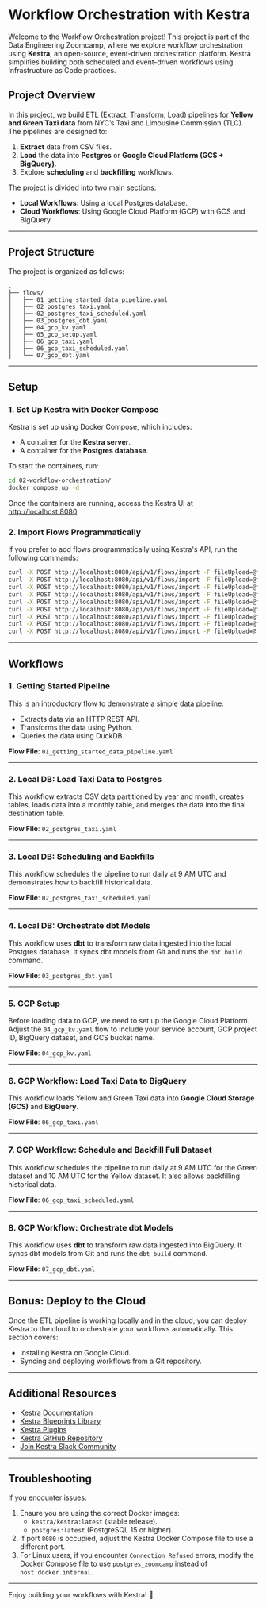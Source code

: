 # Workflow Orchestration with Kestra

Welcome to the Workflow Orchestration project! This project is part of the Data Engineering Zoomcamp, where we explore workflow orchestration using **Kestra**, an open-source, event-driven orchestration platform. Kestra simplifies building both scheduled and event-driven workflows using Infrastructure as Code practices.

## Project Overview

In this project, we build ETL (Extract, Transform, Load) pipelines for **Yellow and Green Taxi data** from NYC’s Taxi and Limousine Commission (TLC). The pipelines are designed to:

1. **Extract** data from CSV files.
2. **Load** the data into **Postgres** or **Google Cloud Platform (GCS + BigQuery)**.
3. Explore **scheduling** and **backfilling** workflows.

The project is divided into two main sections:
- **Local Workflows**: Using a local Postgres database.
- **Cloud Workflows**: Using Google Cloud Platform (GCP) with GCS and BigQuery.

---

## Project Structure

The project is organized as follows:

```
.
├── flows/
│   ├── 01_getting_started_data_pipeline.yaml
│   ├── 02_postgres_taxi.yaml
│   ├── 02_postgres_taxi_scheduled.yaml
│   ├── 03_postgres_dbt.yaml
│   ├── 04_gcp_kv.yaml
│   ├── 05_gcp_setup.yaml
│   ├── 06_gcp_taxi.yaml
│   ├── 06_gcp_taxi_scheduled.yaml
│   └── 07_gcp_dbt.yaml
```

---

## Setup

### 1. **Set Up Kestra with Docker Compose**

Kestra is set up using Docker Compose, which includes:
- A container for the **Kestra server**.
- A container for the **Postgres database**.

To start the containers, run:

```bash
cd 02-workflow-orchestration/
docker compose up -d
```

Once the containers are running, access the Kestra UI at [http://localhost:8080](http://localhost:8080).

### 2. **Import Flows Programmatically**

If you prefer to add flows programmatically using Kestra's API, run the following commands:

```bash
curl -X POST http://localhost:8080/api/v1/flows/import -F fileUpload=@flows/01_getting_started_data_pipeline.yaml
curl -X POST http://localhost:8080/api/v1/flows/import -F fileUpload=@flows/02_postgres_taxi.yaml
curl -X POST http://localhost:8080/api/v1/flows/import -F fileUpload=@flows/02_postgres_taxi_scheduled.yaml
curl -X POST http://localhost:8080/api/v1/flows/import -F fileUpload=@flows/03_postgres_dbt.yaml
curl -X POST http://localhost:8080/api/v1/flows/import -F fileUpload=@flows/04_gcp_kv.yaml
curl -X POST http://localhost:8080/api/v1/flows/import -F fileUpload=@flows/05_gcp_setup.yaml
curl -X POST http://localhost:8080/api/v1/flows/import -F fileUpload=@flows/06_gcp_taxi.yaml
curl -X POST http://localhost:8080/api/v1/flows/import -F fileUpload=@flows/06_gcp_taxi_scheduled.yaml
curl -X POST http://localhost:8080/api/v1/flows/import -F fileUpload=@flows/07_gcp_dbt.yaml
```

---

## Workflows

### 1. **Getting Started Pipeline**

This is an introductory flow to demonstrate a simple data pipeline:
- Extracts data via an HTTP REST API.
- Transforms the data using Python.
- Queries the data using DuckDB.

**Flow File**: `01_getting_started_data_pipeline.yaml`

---

### 2. **Local DB: Load Taxi Data to Postgres**

This workflow extracts CSV data partitioned by year and month, creates tables, loads data into a monthly table, and merges the data into the final destination table.

**Flow File**: `02_postgres_taxi.yaml`

---

### 3. **Local DB: Scheduling and Backfills**

This workflow schedules the pipeline to run daily at 9 AM UTC and demonstrates how to backfill historical data.

**Flow File**: `02_postgres_taxi_scheduled.yaml`

---

### 4. **Local DB: Orchestrate dbt Models**

This workflow uses **dbt** to transform raw data ingested into the local Postgres database. It syncs dbt models from Git and runs the `dbt build` command.

**Flow File**: `03_postgres_dbt.yaml`

---

### 5. **GCP Setup**

Before loading data to GCP, we need to set up the Google Cloud Platform. Adjust the `04_gcp_kv.yaml` flow to include your service account, GCP project ID, BigQuery dataset, and GCS bucket name.

**Flow File**: `04_gcp_kv.yaml`

---

### 6. **GCP Workflow: Load Taxi Data to BigQuery**

This workflow loads Yellow and Green Taxi data into **Google Cloud Storage (GCS)** and **BigQuery**.

**Flow File**: `06_gcp_taxi.yaml`

---

### 7. **GCP Workflow: Schedule and Backfill Full Dataset**

This workflow schedules the pipeline to run daily at 9 AM UTC for the Green dataset and 10 AM UTC for the Yellow dataset. It also allows backfilling historical data.

**Flow File**: `06_gcp_taxi_scheduled.yaml`

---

### 8. **GCP Workflow: Orchestrate dbt Models**

This workflow uses **dbt** to transform raw data ingested into BigQuery. It syncs dbt models from Git and runs the `dbt build` command.

**Flow File**: `07_gcp_dbt.yaml`

---

## Bonus: Deploy to the Cloud

Once the ETL pipeline is working locally and in the cloud, you can deploy Kestra to the cloud to orchestrate your workflows automatically. This section covers:
- Installing Kestra on Google Cloud.
- Syncing and deploying workflows from a Git repository.

---

## Additional Resources

- [Kestra Documentation](https://kestra.io/docs/)
- [Kestra Blueprints Library](https://kestra.io/blueprints)
- [Kestra Plugins](https://kestra.io/plugins)
- [Kestra GitHub Repository](https://github.com/kestra-io/kestra)
- [Join Kestra Slack Community](http://kestra.io/slack)

---

## Troubleshooting

If you encounter issues:
1. Ensure you are using the correct Docker images:
   - `kestra/kestra:latest` (stable release).
   - `postgres:latest` (PostgreSQL 15 or higher).
2. If port `8080` is occupied, adjust the Kestra Docker Compose file to use a different port.
3. For Linux users, if you encounter `Connection Refused` errors, modify the Docker Compose file to use `postgres_zoomcamp` instead of `host.docker.internal`.


---

Enjoy building your workflows with Kestra! 🚀
